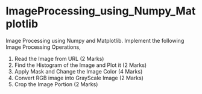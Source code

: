 # ImageProcessing_using_Numpy_Matplotlib

Image Processing using Numpy and Matplotlib. Implement the following Image Processing Operations,

1. Read the Image from URL (2 Marks)
2. Find the Histogram of the Image and Plot it (2 Marks)
3. Apply Mask and Change the Image Color (4 Marks)
4. Convert RGB image into GrayScale Image (2 Marks)
5. Crop the Image Portion (2 Marks)
